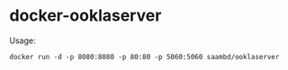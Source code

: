 # docker-ooklaserver

Usage:
```
docker run -d -p 8080:8080 -p 80:80 -p 5060:5060 saambd/ooklaserver
```
